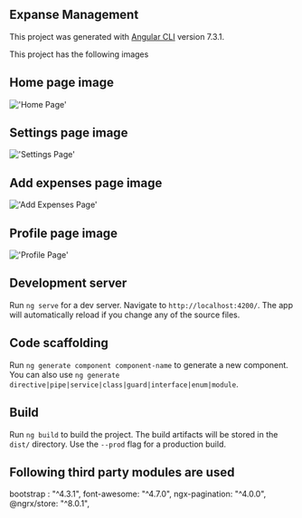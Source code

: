 ## Expanse Management 

This project was generated with [Angular CLI](https://github.com/angular/angular-cli) version 7.3.1.

This project has the following images

## Home page image
!['Home Page'](https://res.cloudinary.com/dcwcl3kqv/image/upload/v1563204812/homePage_hhw4fr.png)

## Settings page image
!['Settings Page'](https://res.cloudinary.com/dcwcl3kqv/image/upload/v1563204739/settingsPage_zkpm9p.png)

## Add expenses page image
!['Add Expenses Page'](https://res.cloudinary.com/dcwcl3kqv/image/upload/v1563204782/addExpense_d8opa7.png)

## Profile page image
!['Profile Page'](https://res.cloudinary.com/dcwcl3kqv/image/upload/v1563204711/profilePage_xnr8er.png)

## Development server

Run `ng serve` for a dev server. Navigate to `http://localhost:4200/`. The app will automatically reload if you change any of the source files.

## Code scaffolding

Run `ng generate component component-name` to generate a new component. You can also use `ng generate directive|pipe|service|class|guard|interface|enum|module`.

## Build

Run `ng build` to build the project. The build artifacts will be stored in the `dist/` directory. Use the `--prod` flag for a production build.

## Following third party modules are used 
bootstrap : "^4.3.1",
font-awesome: "^4.7.0",
ngx-pagination: "^4.0.0",
@ngrx/store: "^8.0.1",

